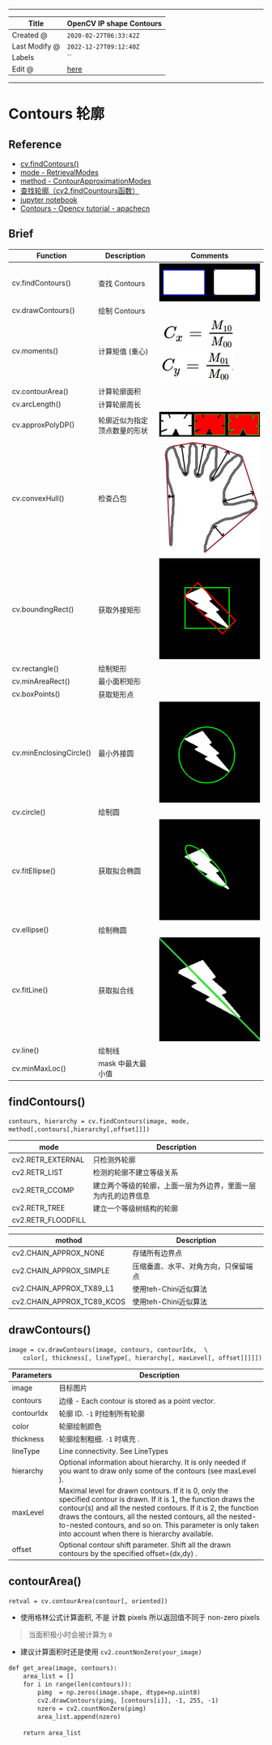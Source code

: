 -----

| Title         | OpenCV IP shape Contours                              |
| ------------- | ----------------------------------------------------- |
| Created @     | `2020-02-27T06:33:42Z`                                |
| Last Modify @ | `2022-12-27T09:12:40Z`                                |
| Labels        | \`\`                                                  |
| Edit @        | [here](https://github.com/junxnone/aiwiki/issues/343) |

-----

# Contours 轮廓

## Reference

  - [cv.findContours()](https://docs.opencv.org/4.2.0/d3/dc0/group__imgproc__shape.html#gadf1ad6a0b82947fa1fe3c3d497f260e0)
  - [mode -
    RetrievalModes](https://docs.opencv.org/4.2.0/d3/dc0/group__imgproc__shape.html#ga819779b9857cc2f8601e6526a3a5bc71)
  - [method -
    ContourApproximationModes](https://docs.opencv.org/4.2.0/d3/dc0/group__imgproc__shape.html#ga4303f45752694956374734a03c54d5ff)
  - [查找轮廓（cv2.findCountours函数）](https://www.cnblogs.com/wmy-ncut/p/9889294.html)
  - [jupyter
    notebook](https://github.com/junxnone/examples/blob/master/opencv/OpenCV_findContours_drawContours.ipynb)
  - [Contours - Opencv tutorial -
    apachecn](https://opencv.apachecn.org/#/docs/4.0.0/4.9-tutorial_py_contours)

## Brief

| Function                | Description    | Comments                                                                                                                     |
| ----------------------- | -------------- | ---------------------------------------------------------------------------------------------------------------------------- |
| cv.findContours()       | 查找 Contours    | ![image](media/f44d7710a5d090c1aeb25ccc79b0780a3f2000dd.png)                                                                 |
| cv.drawContours()       | 绘制 Contours    |                                                                                                                              |
| cv.moments()            | 计算矩值 (重心)      | ![image](media/779721cac5a3c2aa036823ae7d963d67e3fc23bd.png)<br>![image](media/8edf0a4884948e996089bc978699aea29430fd7a.png) |
| cv.contourArea()        | 计算轮廓面积         |                                                                                                                              |
| cv.arcLength()          | 计算轮廓周长         |                                                                                                                              |
| cv.approxPolyDP()       | 轮廓近似为指定顶点数量的形状 | ![image](media/1f25a608c3ad6a2a6c2230aa2c76106b08de72b2.png)                                                                 |
| cv.convexHull()         | 检查凸包           | ![image](media/04bb6af087922a12209f814984f30d39d2092ec6.png)                                                                 |
| cv.boundingRect()       | 获取外接矩形         | ![image](media/0735536e762c8de97285987b55b165f7bf8e5773.png)                                                                 |
| cv.rectangle()          | 绘制矩形           |                                                                                                                              |
| cv.minAreaRect()        | 最小面积矩形         |                                                                                                                              |
| cv.boxPoints()          | 获取矩形点          |                                                                                                                              |
| cv.minEnclosingCircle() | 最小外接圆          | ![image](media/b4a850ecbeee2d4f71e724026c0b9cc0be48183e.png)                                                                 |
| cv.circle()             | 绘制圆            |                                                                                                                              |
| cv.fitEllipse()         | 获取拟合椭圆         | ![image](media/546b58b39d3c62f6020b192947811c71c1a8089b.png)                                                                 |
| cv.ellipse()            | 绘制椭圆           |                                                                                                                              |
| cv.fitLine()            | 获取拟合线          | ![image](media/616e17ed270f1f1712bb09934c3935ad7e0ae2e9.png)                                                                 |
| cv.line()               | 绘制线            |                                                                                                                              |
| cv.minMaxLoc()          | mask 中最大最小值    |                                                                                                                              |

## findContours()

    contours, hierarchy = cv.findContours(image, mode, method[,contours[,hierarchy[,offset]]])

| mode                | Description                     |
| ------------------- | ------------------------------- |
| cv2.RETR\_EXTERNAL  | 只检测外轮廓                          |
| cv2.RETR\_LIST      | 检测的轮廓不建立等级关系                    |
| cv2.RETR\_CCOMP     | 建立两个等级的轮廓，上面一层为外边界，里面一层为内孔的边界信息 |
| cv2.RETR\_TREE      | 建立一个等级树结构的轮廓                    |
| cv2.RETR\_FLOODFILL |                                 |

| mothod                        | Description        |
| ----------------------------- | ------------------ |
| cv2.CHAIN\_APPROX\_NONE       | 存储所有边界点            |
| cv2.CHAIN\_APPROX\_SIMPLE     | 压缩垂直、水平、对角方向，只保留端点 |
| cv2.CHAIN\_APPROX\_TX89\_L1   | 使用teh-Chini近似算法    |
| cv2.CHAIN\_APPROX\_TC89\_KCOS | 使用teh-Chini近似算法    |

## drawContours()

    image = cv.drawContours(image, contours, contourIdx,  \
        color[, thickness[, lineType[, hierarchy[, maxLevel[, offset]]]]])

| Parameters | Description                                                                                                                                                                                                                                                                                                                                                    |
| ---------- | -------------------------------------------------------------------------------------------------------------------------------------------------------------------------------------------------------------------------------------------------------------------------------------------------------------------------------------------------------------- |
| image      | 目标图片                                                                                                                                                                                                                                                                                                                                                           |
| contours   | 边缘 - Each contour is stored as a point vector.                                                                                                                                                                                                                                                                                                                 |
| contourIdx | 轮廓 ID. `-1` 时绘制所有轮廓                                                                                                                                                                                                                                                                                                                                            |
| color      | 轮廓绘制颜色                                                                                                                                                                                                                                                                                                                                                         |
| thickness  | 轮廓绘制粗细. `-1` 时填充 .                                                                                                                                                                                                                                                                                                                                             |
| lineType   | Line connectivity. See LineTypes                                                                                                                                                                                                                                                                                                                               |
| hierarchy  | Optional information about hierarchy. It is only needed if you want to draw only some of the contours (see maxLevel ).                                                                                                                                                                                                                                         |
| maxLevel   | Maximal level for drawn contours. If it is 0, only the specified contour is drawn. If it is 1, the function draws the contour(s) and all the nested contours. If it is 2, the function draws the contours, all the nested contours, all the nested-to-nested contours, and so on. This parameter is only taken into account when there is hierarchy available. |
| offset     | Optional contour shift parameter. Shift all the drawn contours by the specified offset=(dx,dy) .                                                                                                                                                                                                                                                               |

## contourArea()

    retval = cv.contourArea(contour[, oriented])

  - 使用格林公式计算面积, 不是 计数 pixels 所以返回值不同于 non-zero pixels

> 当面积极小时会被计算为 `0`

  - 建议计算面积时还是使用 `cv2.countNonZero(your_image)`

<!-- end list -->

    def get_area(image, contours):
        area_list = []
        for i in range(len(contours)):
            pimg  = np.zeros(image.shape, dtype=np.uint8)
            cv2.drawContours(pimg, [contours[i]], -1, 255, -1)
            nzero = cv2.countNonZero(pimg)
            area_list.append(nzero)
    
        return area_list
